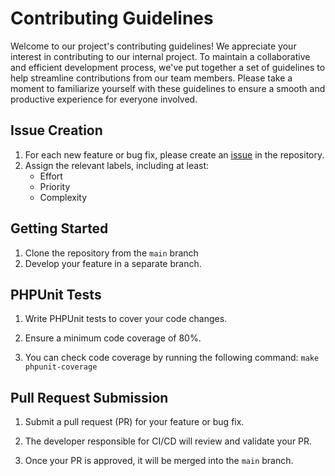 # Contributing Guidelines

Welcome to our project's contributing guidelines! We appreciate your interest in contributing to our internal project. To maintain a collaborative and efficient development process, we've put together a set of guidelines to help streamline contributions from our team members. Please take a moment to familiarize yourself with these guidelines to ensure a smooth and productive experience for everyone involved.

## Issue Creation

1. For each new feature or bug fix, please create an [issue](https://github.com/alleidda/P8ToDoListApp/issues/new) in the repository.
2. Assign the relevant labels, including at least: 
   - Effort
   - Priority
   - Complexity

## Getting Started

1. Clone the repository from the `main` branch
2. Develop your feature in a separate branch.

## PHPUnit Tests

1. Write PHPUnit tests to cover your code changes.

2. Ensure a minimum code coverage of 80%.

3. You can check code coverage by running the following command: `make phpunit-coverage`

## Pull Request Submission

1. Submit a pull request (PR) for your feature or bug fix.

2. The developer responsible for CI/CD will review and validate your PR.

3. Once your PR is approved, it will be merged into the `main` branch.
